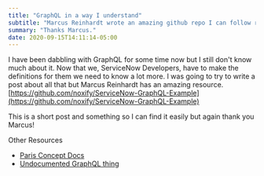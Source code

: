 ```yaml
---
title: "GraphQL in a way I understand"
subtitle: "Marcus Reinhardt wrote an amazing github repo I can follow re:GraphQL"
summary: "Thanks Marcus."
date: 2020-09-15T14:11:14-05:00
---
```

I have been dabbling with GraphQL for some time now but I still don't know much about it.  Now that we, ServiceNow Developers, have to make the definitions for them we need to know a lot more.  I was going to try to write a post about all that but Marcus Reinhardt has an amazing resource.  [https://github.com/noxify/ServiceNow-GraphQL-Example](https://github.com/noxify/ServiceNow-GraphQL-Example)

This is a short post and something so I can find it easily but again thank you Marcus!

Other Resources

- [Paris Concept Docs](https://docs.servicenow.com/bundle/paris-application-development/page/integrate/graphql/concept/scripted-graph-ql.html)
- [Undocumented GraphQL thing](https://servicenowthink.wordpress.com/2019/09/10/how-servicenow-is-updating-its-tech-stack-and-using-graphql/)